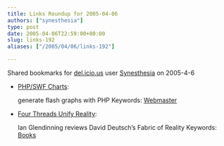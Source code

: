 ```yaml
---
title: Links Roundup for 2005-04-06
authors: ["synesthesia"]
type: post
date: 2005-04-06T22:59:00+00:00
slug: links-192 
aliases: ["/2005/04/06/links-192"]

---
```

Shared bookmarks for [del.icio.us][1] user  [Synesthesia][2] on 2005-4-6

  * [PHP/SWF Charts][3]:
  
    generate flash graphs with PHP Keywords: [Webmaster][4]
  * [Four Threads Unify Reality][5]:
  
    Ian Glendinning reviews David Deutsch&#8217;s Fabric of Reality Keywords: [Books][6]

 [1]: https://del.icio.us/
 [2]: https://del.icio.us/synesthesia
 [3]: https://www.maani.us/charts/ "https://www.maani.us/charts/"
 [4]: https://del.icio.us/synesthesia/Webmaster
 [5]: https://www.psybertron.org/2005/04/four-threads-unify-reality.html "https://www.psybertron.org/2005/04/four-threads-unify-reality.html"
 [6]: https://del.icio.us/synesthesia/Books